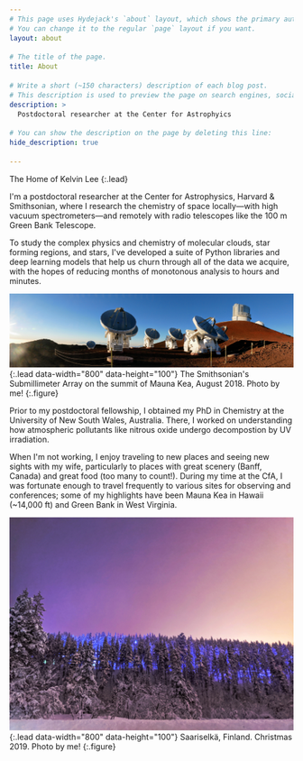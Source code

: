 ```yaml
---
# This page uses Hydejack's `about` layout, which shows the primary author's picture and about text at the top.
# You can change it to the regular `page` layout if you want.
layout: about

# The title of the page.
title: About

# Write a short (~150 characters) description of each blog post.
# This description is used to preview the page on search engines, social media, etc.
description: >
  Postdoctoral researcher at the Center for Astrophyics

# You can show the description on the page by deleting this line:
hide_description: true

---
```


The Home of Kelvin Lee
{:.lead}

I'm a postdoctoral researcher at the Center for Astrophysics, Harvard & Smithsonian, where I research the chemistry of space locally—with high vacuum spectrometers—and remotely with radio telescopes like the 100 m Green Bank Telescope.

To study the complex physics and chemistry of molecular clouds, star forming regions, and stars, I've developed a suite of Python libraries and deep learning models that help us churn through all of the data we acquire, with the hopes of reducing months of monotonous analysis to hours and minutes.

![SMA](/assets/img/sma.jpg){:.lead data-width="800" data-height="100"}
The Smithsonian's Submillimeter Array on the summit of Mauna Kea, August 2018. Photo by me!
{:.figure}

Prior to my postdoctoral fellowship, I obtained my PhD in Chemistry at the University of New South Wales, Australia. There, I worked on understanding how atmospheric pollutants like nitrous oxide undergo decompostion by UV irradiation.

When I'm not working, I enjoy traveling to new places and seeing new sights with my wife, particularly to places with great scenery (Banff, Canada) and great food (too many to count!). During my time at the CfA, I was fortunate enough to travel frequently to various sites for observing and conferences; some of my highlights have been Mauna Kea in Hawaii (~14,000 ft) and Green Bank in West Virginia.

 ![finland](/assets/img/finland.jpg){:.lead data-width="800" data-height="100"}
Saariselkä, Finland. Christmas 2019. Photo by me!
{:.figure}